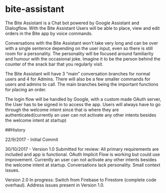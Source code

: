 # bite-assistant

The Bite Assistant is a Chat bot powered by Google Assistant and Dialogflow. With the Bite Assistant Users will be able to place, view and edit orders in the Bite app by voice commands.

Conversations with the Bite Assistant won’t take very long and can be over with a single sentence depending on the user input, even so there is still room for a personality. The personality will be focused around familiarity and humour with the occasional joke. Imagine it to be the person behind the counter of the snack bar that you regularly visit.  

The Bite Assistant will have 3 “main” conversation branches for normal users and 4 for Admins. There will also be a few smaller commands for users and admins to call. The main branches being the important functions for placing an order. 

The login flow will be handled by Google, with a custom made OAuth server, the User has to be signed in to access the app. Users will always have to go through the welcome intent since that is where they are authenticated(currently an user can not activate any other intents besides the welcome intent at startup)

##History

22/9/2017 - Initial Commit

30/10/2017 - Version 1.0 Submitted for review:
    All primary requirements are included and app is functional.
        OAuth Implicit Flow is working but could use improvement.
        Currently an user can not activate any other intents besides the welcome intent at startup.
        Conversations lack personality.
        Small context issues.

Version 2.0 In progress:
    Switch from Firebase to Firestore (complete code overhaul).
    Address issues present in Version 1.0.
